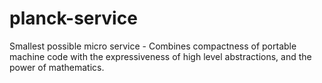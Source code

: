 # planck-service
Smallest possible micro service - Combines compactness of portable machine code with the expressiveness of high level abstractions, and the power of mathematics.
